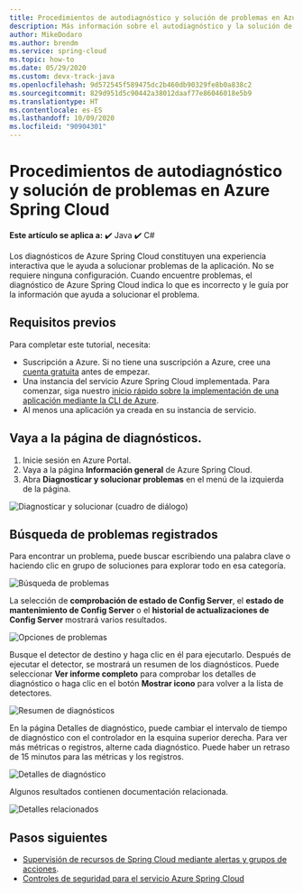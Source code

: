 ```yaml
---
title: Procedimientos de autodiagnóstico y solución de problemas en Azure Spring Cloud
description: Más información sobre el autodiagnóstico y la solución de problemas en Azure Spring Cloud
author: MikeDodaro
ms.author: brendm
ms.service: spring-cloud
ms.topic: how-to
ms.date: 05/29/2020
ms.custom: devx-track-java
ms.openlocfilehash: 9d572545f589475dc2b460db90329fe8b0a838c2
ms.sourcegitcommit: 829d951d5c90442a38012daaf77e86046018e5b9
ms.translationtype: HT
ms.contentlocale: es-ES
ms.lasthandoff: 10/09/2020
ms.locfileid: "90904301"
---
```

# <a name="how-to-self-diagnose-and-solve-problems-in-azure-spring-cloud"></a>Procedimientos de autodiagnóstico y solución de problemas en Azure Spring Cloud

**Este artículo se aplica a:** ✔️ Java ✔️ C#

Los diagnósticos de Azure Spring Cloud constituyen una experiencia interactiva que le ayuda a solucionar problemas de la aplicación. No se requiere ninguna configuración. Cuando encuentre problemas, el diagnóstico de Azure Spring Cloud indica lo que es incorrecto y le guía por la información que ayuda a solucionar el problema.

## <a name="prerequisites"></a>Requisitos previos
Para completar este tutorial, necesita:

* Suscripción a Azure. Si no tiene una suscripción a Azure, cree una [cuenta gratuita](https://azure.microsoft.com/free/?WT.mc_id=A261C142F) antes de empezar.
* Una instancia del servicio Azure Spring Cloud implementada. Para comenzar, siga nuestro [inicio rápido sobre la implementación de una aplicación mediante la CLI de Azure](spring-cloud-quickstart.md).
* Al menos una aplicación ya creada en su instancia de servicio.

## <a name="navigate-to-the-diagnostics-page"></a>Vaya a la página de diagnósticos.
1. Inicie sesión en Azure Portal.
2. Vaya a la página **Información general** de Azure Spring Cloud.
3. Abra **Diagnosticar y solucionar problemas** en el menú de la izquierda de la página.

 ![Diagnosticar y solucionar (cuadro de diálogo)](media/spring-cloud-diagnose/diagnose-solve-dialog.png)

 ## <a name="search-logged-issues"></a>Búsqueda de problemas registrados
Para encontrar un problema, puede buscar escribiendo una palabra clave o haciendo clic en grupo de soluciones para explorar todo en esa categoría.

 ![Búsqueda de problemas](media/spring-cloud-diagnose/search-detectors.png)

La selección de **comprobación de estado de Config Server**, el **estado de mantenimiento de Config Server** o el **historial de actualizaciones de Config Server** mostrará varios resultados.

![Opciones de problemas](media/spring-cloud-diagnose/detectors-options.png)

Busque el detector de destino y haga clic en él para ejecutarlo. Después de ejecutar el detector, se mostrará un resumen de los diagnósticos. Puede seleccionar **Ver informe completo** para comprobar los detalles de diagnóstico o haga clic en el botón **Mostrar icono** para volver a la lista de detectores.

 ![Resumen de diagnósticos](media/spring-cloud-diagnose/summary-diagnostics.png)

En la página Detalles de diagnóstico, puede cambiar el intervalo de tiempo de diagnóstico con el controlador en la esquina superior derecha. Para ver más métricas o registros, alterne cada diagnóstico. Puede haber un retraso de 15 minutos para las métricas y los registros.

 ![Detalles de diagnóstico](media/spring-cloud-diagnose/diagnostics-details.png)

Algunos resultados contienen documentación relacionada.

 ![Detalles relacionados](media/spring-cloud-diagnose/related-details.png)

## <a name="next-steps"></a>Pasos siguientes
* [Supervisión de recursos de Spring Cloud mediante alertas y grupos de acciones](spring-cloud-tutorial-alerts-action-groups.md).
* [Controles de seguridad para el servicio Azure Spring Cloud](spring-cloud-concept-security-controls.md)